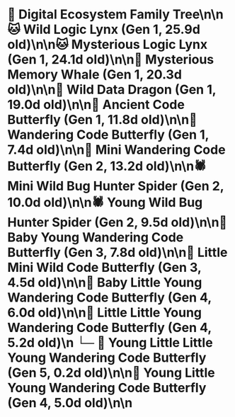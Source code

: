 # 🌳 Digital Ecosystem Family Tree\n\n🐱 Wild Logic Lynx (Gen 1, 25.9d old)\n\n🐱 Mysterious Logic Lynx (Gen 1, 24.1d old)\n\n🐋 Mysterious Memory Whale (Gen 1, 20.3d old)\n\n🐉 Wild Data Dragon (Gen 1, 19.0d old)\n\n🦋 Ancient Code Butterfly (Gen 1, 11.8d old)\n\n🦋 Wandering Code Butterfly (Gen 1, 7.4d old)\n\n🦋 Mini Wandering Code Butterfly (Gen 2, 13.2d old)\n\n🕷️ Mini Wild Bug Hunter Spider (Gen 2, 10.0d old)\n\n🕷️ Young Wild Bug Hunter Spider (Gen 2, 9.5d old)\n\n🦋 Baby Young Wandering Code Butterfly (Gen 3, 7.8d old)\n\n🦋 Little Mini Wild Code Butterfly (Gen 3, 4.5d old)\n\n🦋 Baby Little Young Wandering Code Butterfly (Gen 4, 6.0d old)\n\n🦋 Little Little Young Wandering Code Butterfly (Gen 4, 5.2d old)\n  └─ 🦋 Young Little Little Young Wandering Code Butterfly (Gen 5, 0.2d old)\n\n🦋 Young Little Young Wandering Code Butterfly (Gen 4, 5.0d old)\n\n